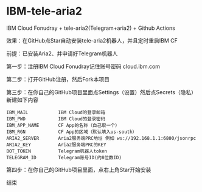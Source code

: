 # IBM-tele-aria2

IBM Cloud Fonudray + tele-aria2(Telegram+aria2) + Github Actions

效果：在GitHub点Star自动安装tele-aria2机器人，并且定时重启IBM CF

前提：已安装Aria2、并申请好Telegram机器人

第一步：注册IBM Cloud Fonudray记住账号密码
cloud.ibm.com

第二步：打开GitHub注册，然后Fork本项目

第三步：在你自己的GitHub项目里面点Settings（设置）然后点Secrets（隐私）新建如下内容

 ```
IBM_MAIL           IBM Cloud的登录邮箱
IBM_PWD            IBM Cloud的登录密码
IBM_APP_NAME       CF App的名称（自己取一个）
IBM_RGN            CF App的区域（默认填入us-south）
ARIA2_SERVER       Aria2服务端PRC地址 例如 ws://192.168.1.1:6800/jsonrpc
ARIA2_KEY          Aria2服务端PRC的KEY
BOT_TOKEN          Telegram机器人token
TELEGRAM_ID        Telegram账号ID(约8位数ID)
 ```

第四步：在你自己的GitHub项目里面，点右上角Star开始安装

结束